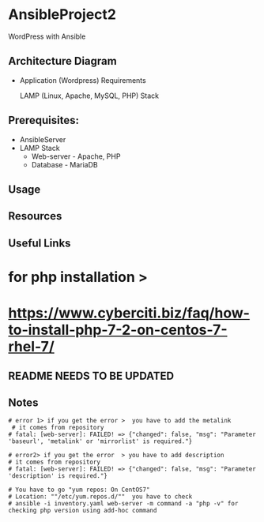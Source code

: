 # AnsibleProject2
WordPress with Ansible

## Architecture Diagram
   - Application (Wordpress)
     Requirements

       LAMP (Linux, Apache, MySQL, PHP) Stack


## Prerequisites:
- AnsibleServer
- LAMP Stack
    - Web-server - Apache, PHP
    - Database - MariaDB

## Usage

## Resources

## Useful Links
  # for php installation >
  # https://www.cyberciti.biz/faq/how-to-install-php-7-2-on-centos-7-rhel-7/  

## README NEEDS TO BE UPDATED


## Notes
    
    # error 1> if you get the error >  you have to add the metalink 
     # it comes from repository 
    # fatal: [web-server]: FAILED! => {"changed": false, "msg": "Parameter 'baseurl', 'metalink' or 'mirrorlist' is required."}

    # error2> if you get the error  > you have to add description 
    # it comes from repository 
    # fatal: [web-server]: FAILED! => {"changed": false, "msg": "Parameter 'description' is required."}

    # You have to go "yum repos: On CentOS7"
    # Location: ""/etc/yum.repos.d/""  you have to check 
    # ansible -i inventory.yaml web-server -m command -a "php -v" for checking php version using add-hoc command